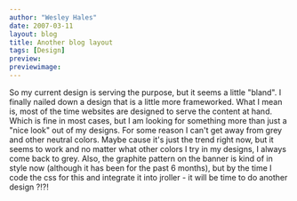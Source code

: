 ```yaml
---
author: "Wesley Hales"
date: 2007-03-11
layout: blog
title: Another blog layout
tags: [Design]
preview:
previewimage:
---
```


<p>So my current design is serving the purpose, but it seems a little "bland". I finally nailed down a design that is a little more frameworked. What I mean is, most of the time websites are designed to serve the content at hand. Which is fine in most cases, but I am looking for something more than just a "nice look" out of my designs. For some reason I can't get away from grey and other neutral colors. Maybe cause it's just the trend right now, but it seems to work and no matter what other colors I try in my designs, I always come back to grey. Also, the graphite pattern on the banner is kind of in style now (although it has been for the past 6 months), but by the time I code the css for this and integrate it into jroller - it will be time to do another design ?!?!</p> 
<div style="width:100%; text-align:center;"> 
<a href="src="/images/jroller/new-layout2.jpg"><img src="src="/images/jroller/new-layout2_small.jpg" alt=""/></a> 
</div>
